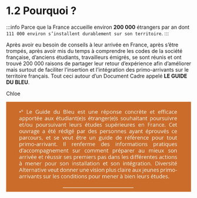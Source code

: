 # 1.2 Pourquoi ?

:::info
Parce que la France accueille environ **200 000** étrangers par an dont `111 000 environ s’installent durablement sur son territoire`. 
:::

Après avoir eu besoin de conseils à leur arrivée en France, après s’être trompés, après avoir mis du temps à comprendre les codes de la société française, d’anciens étudiants, travailleurs émigrés, se sont réunis et ont trouvé 200 000 raisons de partager leur retour d’expérience afin d’améliorer mais surtout de faciliter l’insertion et l’intégration des primo-arrivants sur le territoire français. Tout ceci autour d’un Document Cadre appelé **LE GUIDE DU BLEU**.


Chloe

![des-gdb](/img/des-gdb.png)
